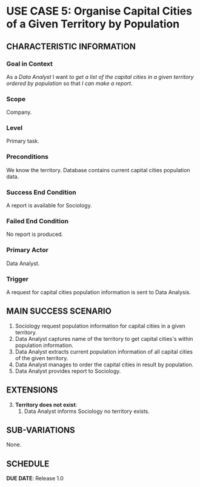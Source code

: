# USE CASE 5: Organise Capital Cities of a Given Territory by Population

## CHARACTERISTIC INFORMATION

### Goal in Context

As a *Data Analyst* I want *to get a list of the capital cities in a given territory ordered by population* so that *I can make a report*.

### Scope

Company.

### Level

Primary task.

### Preconditions

We know the territory. Database contains current capital cities population data.

### Success End Condition

A report is available for Sociology.

### Failed End Condition

No report is produced.

### Primary Actor

Data Analyst.

### Trigger

A request for capital cities population information is sent to Data Analysis.

## MAIN SUCCESS SCENARIO

1. Sociology request population information for capital cities in a given territory.
2. Data Analyst captures name of the territory to get capital cities's within population information.
3. Data Analyst extracts current population information of all capital cities of the given territory.
4. Data Analyst manages to order the capital cities in result by population.
5. Data Analyst provides report to Sociology.

## EXTENSIONS

3. **Territory does not exist**:
    1. Data Analyst informs Sociology no territory exists.

## SUB-VARIATIONS

None.

## SCHEDULE

**DUE DATE**: Release 1.0